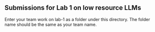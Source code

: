 
## Submissions for Lab 1 on low resource LLMs

Enter your team work on lab-1 as a folder under this directory.
The folder name should be the same as your team name.
